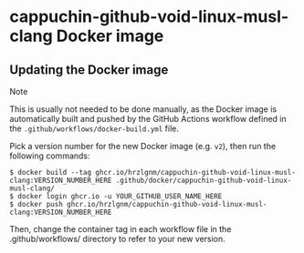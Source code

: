 # cappuchin-github-void-linux-musl-clang Docker image

## Updating the Docker image

> [!NOTE]
> This is usually not needed to be done manually, as the Docker image is automatically built and pushed
> by the GitHub Actions workflow defined in the `.github/workflows/docker-build.yml` file.

Pick a version number for the new Docker image (e.g. `v2`), then run the
following commands:

    $ docker build --tag ghcr.io/hrzlgnm/cappuchin-github-void-linux-musl-clang:VERSION_NUMBER_HERE .github/docker/cappuchin-github-void-linux-musl-clang/
    $ docker login ghcr.io -u YOUR_GITHUB_USER_NAME_HERE
    $ docker push ghcr.io/hrzlgnm/cappuchin-github-void-linux-musl-clang:VERSION_NUMBER_HERE

Then, change the container tag in each workflow file in the .github/workflows/
directory to refer to your new version.
